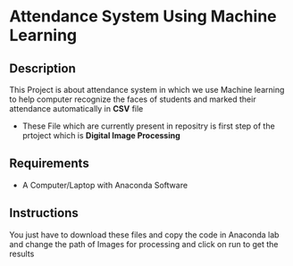 # Attendance System Using Machine Learning
## Description
This Project is about attendance system in which we use Machine learning to help computer recognize the faces of students and marked their attendance automatically in **CSV** file
- These File which are currently present in repositry is first step of the prtoject which is **Digital Image Processing**
## Requirements
- A Computer/Laptop with Anaconda Software
## Instructions
You just have to download these files and copy the code in Anaconda lab and change the path of Images for processing and click on run to get the results
